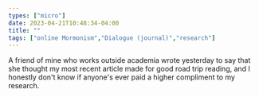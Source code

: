 ```yaml
---
types: ["micro"]
date: 2023-04-21T10:48:34-04:00
title: ""
tags: ["online Mormonism","Dialogue (journal)","research"]
---
```

A friend of mine who works outside academia wrote yesterday to say that she thought my most recent article made for good road trip reading, and I honestly don't know if anyone's ever paid a higher compliment to my research.
